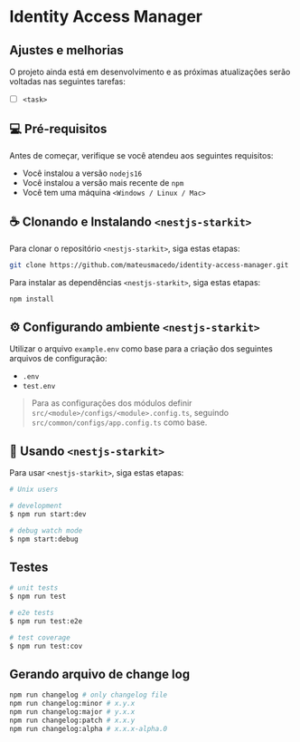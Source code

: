 # Identity Access Manager

## Ajustes e melhorias

O projeto ainda está em desenvolvimento e as próximas atualizações serão voltadas nas seguintes tarefas:

- [ ] `<task>`

## 💻 Pré-requisitos

Antes de começar, verifique se você atendeu aos seguintes requisitos:

- Você instalou a versão `nodejs16`
- Você instalou a versão mais recente de `npm`
- Você tem uma máquina `<Windows / Linux / Mac>`

## ☕ Clonando e Instalando `<nestjs-starkit>`

Para clonar o repositório `<nestjs-starkit>`, siga estas etapas:

```bash
git clone https://github.com/mateusmacedo/identity-access-manager.git
```

Para instalar as dependências `<nestjs-starkit>`, siga estas etapas:

```bash
npm install
```

## ⚙️ Configurando ambiente `<nestjs-starkit>`

Utilizar o arquivo `example.env` como base para a criação dos seguintes arquivos de configuração:

- `.env`
- `test.env`

> Para as configurações dos módulos definir `src/<module>/configs/<module>.config.ts`, seguindo `src/common/configs/app.config.ts` como base.

## 🚀 Usando `<nestjs-starkit>`

Para usar `<nestjs-starkit>`, siga estas etapas:

```bash
# Unix users

# development
$ npm run start:dev

# debug watch mode
$ npm start:debug
```

## Testes

```bash
# unit tests
$ npm run test

# e2e tests
$ npm run test:e2e

# test coverage
$ npm run test:cov
```

## Gerando arquivo de change log

```bash
npm run changelog # only changelog file
npm run changelog:minor # x.y.x
npm run changelog:major # y.x.x
npm run changelog:patch # x.x.y
npm run changelog:alpha # x.x.x-alpha.0
```
